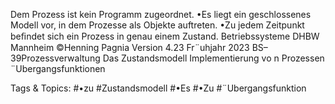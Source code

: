 Dem Prozess ist kein Programm zugeordnet.
•Es liegt ein geschlossenes Modell vor, in dem Prozesse als Objekte auftreten.
•Zu jedem Zeitpunkt beﬁndet sich ein Prozess in genau einem Zustand.
Betriebssysteme DHBW Mannheim ©Henning Pagnia Version 4.23 Fr¨uhjahr 2023 BS–39Prozessverwaltung Das Zustandsmodell Implementierung vo n Prozessen
¨Ubergangsfunktionen

   Tags & Topics:
   #•zu
   #Zustandsmodell
   #•Es
   #•Zu
   #¨Ubergangsfunktion